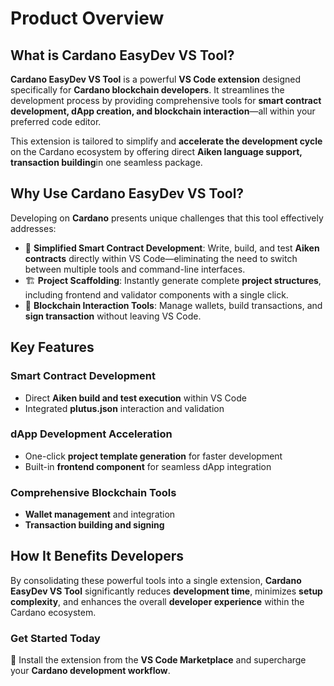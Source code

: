 # Product Overview

## What is Cardano EasyDev VS Tool?

**Cardano EasyDev VS Tool** is a powerful **VS Code extension** designed specifically for **Cardano blockchain developers**. It streamlines the development process by providing comprehensive tools for **smart contract development, dApp creation, and blockchain interaction**—all within your preferred code editor.

This extension is tailored to simplify and **accelerate the development cycle** on the Cardano ecosystem by offering direct **Aiken language support, transaction building**in one seamless package.

## Why Use Cardano EasyDev VS Tool?

Developing on **Cardano** presents unique challenges that this tool effectively addresses:

* 🚀 **Simplified Smart Contract Development**: Write, build, and test **Aiken contracts** directly within VS Code—eliminating the need to switch between multiple tools and command-line interfaces.
* 🏗 **Project Scaffolding**: Instantly generate complete **project structures**, including frontend and validator components with a single click.
* 🔗 **Blockchain Interaction Tools**: Manage wallets, build transactions, and **sign transaction** without leaving VS Code.

## Key Features

### **Smart Contract Development**

* Direct **Aiken build and test execution** within VS Code
* Integrated **plutus.json** interaction and validation

### **dApp Development Acceleration**

* One-click **project template generation** for faster development
* Built-in **frontend component** for seamless dApp integration

### **Comprehensive Blockchain Tools**

* **Wallet management** and integration
* **Transaction building and signing**

## How It Benefits Developers

By consolidating these powerful tools into a single extension, **Cardano EasyDev VS Tool** significantly reduces **development time**, minimizes **setup complexity**, and enhances the overall **developer experience** within the Cardano ecosystem.

### **Get Started Today**

📌 Install the extension from the **VS Code Marketplace** and supercharge your **Cardano development workflow**.
